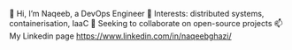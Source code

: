 👋 Hi, I’m Naqeeb, a DevOps Engineer 
👀 Interests: distributed systems, containerisation, IaaC
💞️ Seeking to collaborate on open-source projects
📫 My Linkedin page https://www.linkedin.com/in/naqeebghazi/

<!---
naqeebghazi/naqeebghazi is a ✨ special ✨ repository because its `README.md` (this file) appears on your GitHub profile.
You can click the Preview link to take a look at your changes.
--->
